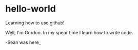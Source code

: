 # hello-world
Learning how to use github! 


Well, I'm Gordon. In my spear time I learn how to write code. 

-Sean was here_
